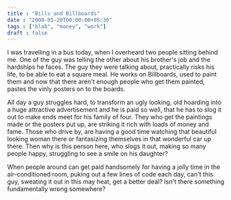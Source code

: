 ```yaml
---
title : "Bills and Billboards"
date : "2008-05-20T00:00:00+05:30"
tags : ["blab", "money", "work"]
draft : false
---
```


I was travelling in a bus today, when I overheard two people
sitting behind me. One of the guy was telling the other about his
brother's job and the hardships he faces. The guy they were
talking about, practically risks his life, to be able to eat a
square meal. He works on Billboards, used to paint them and now
that there aren't enough people who get them painted, pastes the
vinly posters on to the boards.

All day a guy struggles hard, to transform an ugly looking, old
hoarding into a huge attractive advertisement and he is paid so
well, that he has to slog it out to make ends meet for his family
of four. They who get the paintings made or the posters put up,
are striking it rich with loads of money and fame. Those who drive
by, are having a good time watching that beautiful looking woman
there or fantasizing themselves in that wonderful car up
there. Then why is this person here, who slogs it out, making so
many people happy, struggling to see a smile on his daughter?

When people around can get paid handsomely for having a jolly time
in the air-conditioned room, puking out a few lines of code each
day, can't this guy, sweating it out in this may heat, get a
better deal? Isn't there something fundamentally wrong
somewhere?
